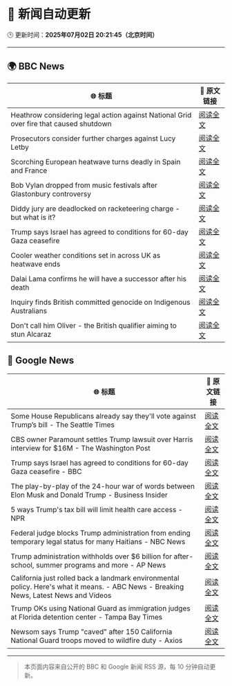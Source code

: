 # 🧠 新闻自动更新

🕒 更新时间：**2025年07月02日 20:21:45（北京时间）**

---

## 🌍 BBC News

| 🌐 标题 | 🔗 原文链接 |
|--------|-------------|
| Heathrow considering legal action against National Grid over fire that caused shutdown | [阅读全文](https://www.bbc.com/news/articles/cly22eelnxjo) |
| Prosecutors consider further charges against Lucy Letby | [阅读全文](https://www.bbc.com/news/articles/c5yl273mlryo) |
| Scorching European heatwave turns deadly in Spain and France | [阅读全文](https://www.bbc.com/news/articles/cwyg5pq584eo) |
| Bob Vylan dropped from music festivals after Glastonbury controversy | [阅读全文](https://www.bbc.com/news/articles/cz09y1r1y1ro) |
| Diddy jury are deadlocked on racketeering charge - but what is it? | [阅读全文](https://www.bbc.com/news/articles/c0qz32wzeego) |
| Trump says Israel has agreed to conditions for 60-day Gaza ceasefire | [阅读全文](https://www.bbc.com/news/articles/cgkg4m0133po) |
| Cooler weather conditions set in across UK as heatwave ends | [阅读全文](https://www.bbc.com/news/articles/ceq7yr2drygo) |
| Dalai Lama confirms he will have a successor after his death | [阅读全文](https://www.bbc.com/news/articles/cpvjjd7xw8go) |
| Inquiry finds British committed genocide on Indigenous Australians | [阅读全文](https://www.bbc.com/news/articles/cn413zlld4mo) |
| Don't call him Oliver - the British qualifier aiming to stun Alcaraz | [阅读全文](https://www.bbc.com/sport/tennis/articles/cq533p4x7l2o) |

## 📰 Google News

| 🌐 标题 | 🔗 原文链接 |
|--------|-------------|
| Some House Republicans already say they'll vote against Trump’s bill - The Seattle Times | [阅读全文](https://news.google.com/rss/articles/CBMiyAFBVV95cUxPVUU2cDltM1dVVHg0NW5QMHE5d0lMMzBjRi1fQ1JqMTJVbWhOaVc1OGFmZy1TRWJwQldpaTVITTFrZ1Nkamdac3oxTy1pR3VYaEtGYmZDSXcwRU5zOXJmSFhOLWxTX1dfcXkzUnp4WjlrZl9NRGVzczBEbjE0ZnNSU1hUVDl3SVkzRVhSUUczaFhSRWRBek1uaHZvb1c5WjFQNnFpMWh3SWtPU2U5MEMwMEhsRDNrTzhpQkR4dndMc0MzdnVRUmp4VA?oc=5) |
| CBS owner Paramount settles Trump lawsuit over Harris interview for $16M - The Washington Post | [阅读全文](https://news.google.com/rss/articles/CBMipAFBVV95cUxPOXhQMHF1Mi1aeDNQS0FDTFJRZ25ja25semJyWkJiemdhX2FRd0RZd3FPYXhNejZmSkk5Y1gwSjJodTVKcnhBMk5oWFdqT1RJaDIwM1VPRk5WM1JNZXJXbjdKUV9YVFJHTlNlZ0RpTjB1aVV4aHBOWXJxWmpIeHBkcENxbkRQVFBCaXItNUNIR2xDdkVleUU3ZUEzUWRNaXdYaGlkdg?oc=5) |
| Trump says Israel has agreed to conditions for 60-day Gaza ceasefire - BBC | [阅读全文](https://news.google.com/rss/articles/CBMiWkFVX3lxTE12b01YMjhMTXA3ZjgxcTIxVi1USkZOR2hBbnBQdlhmN1lKTEZ0eW5iVWxtQWdUYVlJR3owSGVxa0lyREJfZEh6TlhPU2tWRkJpR19YOWQwc243d9IBX0FVX3lxTE44Qlh0UGlza0g5aV9EekVBRS0wSnBvTEtQUEM4UlJoRjBqNkR2TnN2RzlWSC03czJVYzliSzhFSEVaVlRCZGxkdTRmUWFuMlNVd3J2RUxwSHpmVW5vM1BJ?oc=5) |
| The play-by-play of the 24-hour war of words between Elon Musk and Donald Trump - Business Insider | [阅读全文](https://news.google.com/rss/articles/CBMinwFBVV95cUxOdE5kYXJYVGRVbDY1bW1COEZJa1hTWkZPNFZ4b21RTHVXU1owSXA5Y2w2alBKdEh3SDNMTXhiWnVkQ1NwN212aWticW1GZEFwVWs3X0UtTmxmS0s2V190MnpUUHlkUTRHUER6cWtuUzlkWTVMV1U3TXRCWVpZUkpNcy1LVzgzM1R6WWZsWE9VdjNHbW5DRldGaktXNVBGTVU?oc=5) |
| 5 ways Trump's tax bill will limit health care access - NPR | [阅读全文](https://news.google.com/rss/articles/CBMivAFBVV95cUxPT2J3RWtJeVF1eUM2RzdyYmxxNzQ4TzdZUTNHYzFZeEh3VmRHeXlKUzRDeFZhMW9aWFAtblVkOVhfRF9jNXE5aUFHN0YzdHlpX01yeEdTTnJEQWVkQlR6YWtuOWdaUFpKSklqMHdjYnNCanF4QXRzcmppYW52NUFOWnpJOG5tMGJQa1Q5X1dNYXgzMnNzc3pIQTRmNkpvS19vNnFBdEJKWjEzZkRjOWQzV3JZWjQwOGE4aFhTQw?oc=5) |
| Federal judge blocks Trump administration from ending temporary legal status for many Haitians - NBC News | [阅读全文](https://news.google.com/rss/articles/CBMijwFBVV95cUxOemljVnNfLTJ2UEFZS09ua29RWEFrTE5ydDFQblNJdjh5bklkTE1fc1luYXJ6VjlDcWtocjJsbEZNOUhoSzJzN3U1aDBQdXFJWEcyMDViakVyUDhELXlhZ09kZ0xVdy0wcFBzUFI0NXVsZzd6TUp4a01CY3FiWjVNMURYTHdZVlBYTC1ZNGF6c9IBVkFVX3lxTE5mTGRlQnBtZ0ZXQ2NST25ac0FxT3F5RXl1dzR1RmloaHYwWW4yNHN2aVY5M3Iyd01NOFNnaktKd3I2anZxd2xkYmRDbl85cWtLdWRSeG9B?oc=5) |
| Trump administration withholds over $6 billion for after-school, summer programs and more - AP News | [阅读全文](https://news.google.com/rss/articles/CBMiswFBVV95cUxORmpmNExsTHRDckZZQzlCaUZCaDZiX2JxX0NQU3BlYXFfV1lzTUhuWllHV0lXSmhpMVBsN2lTSmxyMUZNRHBnTFZuYU1VWFJpc2IwSzlhS1VXVndMOGNSdTJESUtnc3NULWlYX0J2bHdGRUdkR0hhMlVvVFdzQ2U4ZGtuY3dWMWczVDdqc21jUU85T0pOM0tZWktvTzFIeC1HSGhNS0NOZVdobjV3aDZjNEZzSQ?oc=5) |
| California just rolled back a landmark environmental policy. Here's what it means. - ABC News - Breaking News, Latest News and Videos | [阅读全文](https://news.google.com/rss/articles/CBMipgFBVV95cUxNWnY1b0ZwdFp0aUMyOHlRQ0k5SnEya3V6MlBURk93cjhDUjlVTXhEYnNYUFpJNU4wQnlEcjZuMVF0TmhBMkNvazI2SDJqQU44QVQ1b2ZRSzJ1aTRiNUF1UmdvbTVsaEF4LWpwSXdJTTVIOTY5MDA1Q0MxRFJocEx2TlJLVS1Xd0ZkWHRCSlllUUk3VEtBOXZKUGZTc3NqQTd0Z3dFQTJ30gGrAUFVX3lxTFBhU0k3TjdkSHNqNkVzWjBTVmstUlh0QXJIb1BLaUY4bG1yWEJlMWRhbVAyZHRVOHktX3NGSXVtemdUUXpCNDJxU2ZoR2V3TG5zeWVxQ0p1WjZpX0o2Y2kzREpOLXR2RXJqd0lXMWdNRG05cmRTcE9IdFFhcno3YmdPd2pKSGs4bDR6cURRTkk5dkJPRElKUGRaMzUzd1k3MzRvUVB1eVNya3JCYw?oc=5) |
| Trump OKs using National Guard as immigration judges at Florida detention center - Tampa Bay Times | [阅读全文](https://news.google.com/rss/articles/CBMiwwFBVV95cUxOTnMxMExOaGRPaG9fZFB4OTd0R25CbThsR0ltblpXdFNFcml5c3FNbW11SkJUclBURzRXZUlmVHEtVTNwbUJpWjFucE43OHBGYjFPcUpmNE5JX2tvV192M0dpUUZvNWw0aXdyVG01RUVyTzIzdW5HSlNLY0hvZ0xrMDZJdXJreVVOWm1WWnJvVjRxLWQwTHFfVU1jTkZiQUtNVXNwTExmQWpzSVczR18wM3hyREtIWHNGY0dLR09tajg2b1U?oc=5) |
| Newsom says Trump "caved" after 150 California National Guard troops moved to wildfire duty - Axios | [阅读全文](https://news.google.com/rss/articles/CBMiigFBVV95cUxPZjF2dEttWjhBYjJhS2VTc3lRLXNERVlLSWJNT3NxY3B5aG9VUFUtTlVybWVtVy00TkZyVXhyRjhfUmFMSmdfamNVODN0MGlYUngyMG01b2VPMThjUEI4NURtUDh3MVg0MDdUUElsNng3a1NuZlVNWFR4RTRWSENBMUZIX2tNM201amc?oc=5) |

---
> 本页面内容来自公开的 BBC 和 Google 新闻 RSS 源，每 10 分钟自动更新。